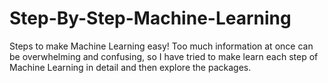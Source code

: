 # Step-By-Step-Machine-Learning
Steps to make Machine Learning easy!
Too much information at once can be overwhelming and confusing, so I have tried to make learn each step of Machine Learning in detail and then explore the packages.
